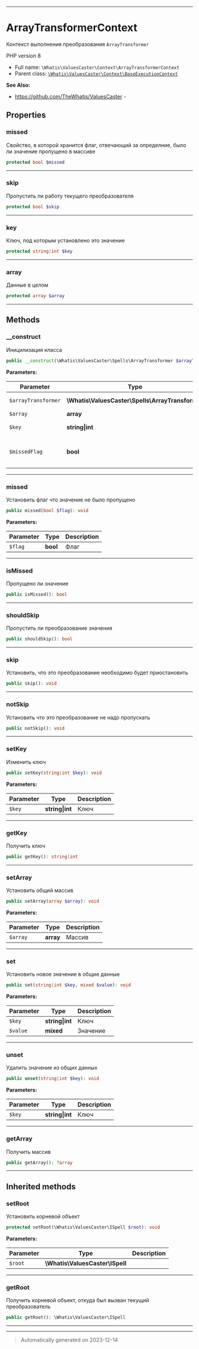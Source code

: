 ***

# ArrayTransformerContext

Контекст выполнения
преобразования `ArrayTransformer`

PHP version 8
* Full name: `\Whatis\ValuesCaster\Context\ArrayTransformerContext`
* Parent class: [`\Whatis\ValuesCaster\Context\BaseExecutionContext`](./BaseExecutionContext.md)

**See Also:**

* https://github.com/TheWhatis/ValuesCaster - 



## Properties


### missed

Свойство, в которой
хранится флаг, отвечающий
за определние, было ли
значение пропущено в
массиве

```php
protected bool $missed
```






***

### skip

Пропустить ли работу текущего преобразователя

```php
protected bool $skip
```






***

### key

Ключ, под которым
установлено это
значение

```php
protected string|int $key
```






***

### array

Данные в целом

```php
protected array $array
```






***

## Methods


### __construct

Иницилизация класса

```php
public __construct(\Whatis\ValuesCaster\Spells\ArrayTransformer $arrayTransformer, array $array, string|int $key, bool $missedFlag): mixed
```








**Parameters:**

| Parameter | Type | Description |
|-----------|------|-------------|
| `$arrayTransformer` | **\Whatis\ValuesCaster\Spells\ArrayTransformer** | Корневой объект |
| `$array` | **array** | Общий массив |
| `$key` | **string&#124;int** | Используемый ключ |
| `$missedFlag` | **bool** | Флаг о том, что<br />значение пропущено |




***

### missed

Установить флаг что значение
не было пропущено

```php
public missed(bool $flag): void
```








**Parameters:**

| Parameter | Type | Description |
|-----------|------|-------------|
| `$flag` | **bool** | Флаг |




***

### isMissed

Пропущено ли значение

```php
public isMissed(): bool
```











***

### shouldSkip

Пропустить ли преобразование значения

```php
public shouldSkip(): bool
```











***

### skip

Установить, что это преобразование
необходимо будет приостановить

```php
public skip(): void
```











***

### notSkip

Установить что это преобразование
не надо пропускать

```php
public notSkip(): void
```











***

### setKey

Изменить ключ

```php
public setKey(string|int $key): void
```








**Parameters:**

| Parameter | Type | Description |
|-----------|------|-------------|
| `$key` | **string&#124;int** | Ключ |




***

### getKey

Получить ключ

```php
public getKey(): string|int
```











***

### setArray

Установить общий массив

```php
public setArray(array $array): void
```








**Parameters:**

| Parameter | Type | Description |
|-----------|------|-------------|
| `$array` | **array** | Массив |




***

### set

Установить новое значение в общие данные

```php
public set(string|int $key, mixed $value): void
```








**Parameters:**

| Parameter | Type | Description |
|-----------|------|-------------|
| `$key` | **string&#124;int** | Ключ |
| `$value` | **mixed** | Значение |




***

### unset

Удалить значение из общих данных

```php
public unset(string|int $key): void
```








**Parameters:**

| Parameter | Type | Description |
|-----------|------|-------------|
| `$key` | **string&#124;int** | Ключ |




***

### getArray

Получить массив

```php
public getArray(): ?array
```











***


## Inherited methods


### setRoot

Установить корневой объект

```php
protected setRoot(\Whatis\ValuesCaster\ISpell $root): void
```








**Parameters:**

| Parameter | Type | Description |
|-----------|------|-------------|
| `$root` | **\Whatis\ValuesCaster\ISpell** |  |




***

### getRoot

Получить корневой объект, откуда
был вызван текущий преобразователь

```php
public getRoot(): \Whatis\ValuesCaster\ISpell
```











***


***
> Automatically generated on 2023-12-14
